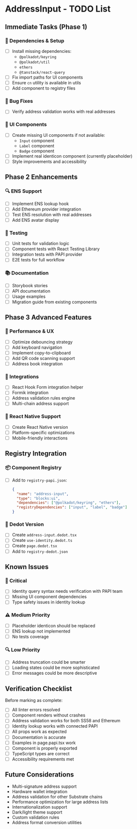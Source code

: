 # AddressInput - TODO List

## Immediate Tasks (Phase 1)

### 🔧 Dependencies & Setup

- [ ] Install missing dependencies:
  - `@polkadot/keyring`
  - `@polkadot/util`
  - `ethers`
  - `@tanstack/react-query`
- [ ] Fix import paths for UI components
- [ ] Ensure `cn` utility is available in utils
- [ ] Add component to registry files

### 🐛 Bug Fixes

- [ ] Verify address validation works with real addresses

### 🎨 UI Components

- [ ] Create missing UI components if not available:
  - `Input` component
  - `Label` component
  - `Badge` component
- [ ] Implement real identicon component (currently placeholder)
- [ ] Style improvements and accessibility

## Phase 2 Enhancements

### 🔍 ENS Support

- [ ] Implement ENS lookup hook
- [ ] Add Ethereum provider integration
- [ ] Test ENS resolution with real addresses
- [ ] Add ENS avatar display

### 🧪 Testing

- [ ] Unit tests for validation logic
- [ ] Component tests with React Testing Library
- [ ] Integration tests with PAPI provider
- [ ] E2E tests for full workflow

### 📚 Documentation

- [ ] Storybook stories
- [ ] API documentation
- [ ] Usage examples
- [ ] Migration guide from existing components

## Phase 3 Advanced Features

### 🚀 Performance & UX

- [ ] Optimize debouncing strategy
- [ ] Add keyboard navigation
- [ ] Implement copy-to-clipboard
- [ ] Add QR code scanning support
- [ ] Address book integration

### 🔗 Integrations

- [ ] React Hook Form integration helper
- [ ] Formik integration
- [ ] Address validation rules engine
- [ ] Multi-chain address support

### 🎯 React Native Support

- [ ] Create React Native version
- [ ] Platform-specific optimizations
- [ ] Mobile-friendly interactions

## Registry Integration

### 📦 Component Registry

- [ ] Add to `registry-papi.json`:
  ```json
  {
    "name": "address-input",
    "type": "blocks:ui",
    "dependencies": ["@polkadot/keyring", "ethers"],
    "registryDependencies": ["input", "label", "badge"]
  }
  ```

### 🔄 Dedot Version

- [ ] Create `address-input.dedot.tsx`
- [ ] Create `use-identity.dedot.ts`
- [ ] Create `page.dedot.tsx`
- [ ] Add to `registry-dedot.json`

## Known Issues

### 🚨 Critical

- [ ] Identity query syntax needs verification with PAPI team
- [ ] Missing UI component dependencies
- [ ] Type safety issues in identity lookup

### ⚠️ Medium Priority

- [ ] Placeholder identicon should be replaced
- [ ] ENS lookup not implemented
- [ ] No tests coverage

### 🔍 Low Priority

- [ ] Address truncation could be smarter
- [ ] Loading states could be more sophisticated
- [ ] Error messages could be more descriptive

## Verification Checklist

Before marking as complete:

- [ ] All linter errors resolved
- [ ] Component renders without crashes
- [ ] Address validation works for both SS58 and Ethereum
- [ ] Identity lookup works with connected PAPI
- [ ] All props work as expected
- [ ] Documentation is accurate
- [ ] Examples in page.papi.tsx work
- [ ] Component is properly exported
- [ ] TypeScript types are correct
- [ ] Accessibility requirements met

## Future Considerations

- Multi-signature address support
- Hardware wallet integration
- Address validation for other Substrate chains
- Performance optimization for large address lists
- Internationalization support
- Dark/light theme support
- Custom validation rules
- Address format conversion utilities
